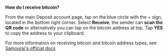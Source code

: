 **How do I receive bitcoin?**

From the main Deposit account page, tap on the blue circle with the + sign, located in the bottom right corner. Select **Receive**, the sender can **scan the QR code** or alternatively you can tap on the bitcoin address at top. Tap **YES** to copy the address to your clipboard. 

For more information on receiving bitcoin and bitcoin address types, see [Samourai's official docs](<https://docs.samourai.io/wallet/receiving-bitcoin>)
